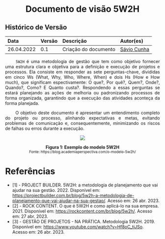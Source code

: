 # <center> Documento de visão 5W2H

## Histórico de Versão<br>
|    Data    | Versão | Descrição            | Autor(es)       |
| :- | :- | :- | :- |
| 26.04.2022 |  0.1   | Criação do documento | [Sávio Cunha](https://github.com/savioc2) |


<p align="justify">&emsp;&emsp;
<code>5W2H</code> é uma metodologia de gestão que tem como objetivo fornecer uma estrutura clara e objetiva para a definição e execução de projetos e processos. Ela consiste em responder as sete perguntas-chave, divididas em cinco Ws (What, Why, Who, Where, When) e dois Hs (How e How much), que significam espectivamente: O que?, Por quê?, Quem?, Onde?, Quando?, Como? E Quanto custa?. Respondendo a essas perguntas se estará planejando as ações de melhoria ou padronizando processos de forma organizada, garantindo que a execução das atividades aconteça da forma planejada. 
</p>
<p align="justify">&emsp;&emsp;
O objetivo deste documento é apresentar um entendimento completo do projeto ou processo, alinhando expectativas e metas, evitando problemas de comunicação e, consequentemente, minimizando os riscos de falhas ou erros durante a execução. 
</p>

<p align='center'>
    <img src='./Docomento_5W2H/5W2H.jpg'>
    <figcaption align='center'>
        <b>
               Figura 1: Exemplo do modelo 5W2H      
        </b>   
        <br>
        <small>Fonte: https://blog.academiaperspectiva.com/o-modelo-5w2h/</small>
    </figcaption>
</p>

# Referências

- [1] - PROJECT BUILDER. 5W2H: a metodologia de planejamento que vai ajudar na sua gestão. 2022. Disponível em: https://projectbuilder.com.br/blog/5w2h-a-metodologia-de-planejamento-que-vai-ajudar-na-sua-gestao/. Acesso em: 26 abr. 2023.
- [2] - ROCK CONTENT. O que é 5W2H e como aplicá-lo na sua empresa. 2021. Disponível em: https://rockcontent.com/br/blog/5w2h/. Acesso em: 27 abr. 2023.
- [3] - GESTÃO DE PROJETOS - NA PRÁTICA. Metodologia 5W2H. 2019. Disponível em: https://www.youtube.com/watch?v=Hf8oC_tjJSo. Acesso em: 26 abr. 2023. 

